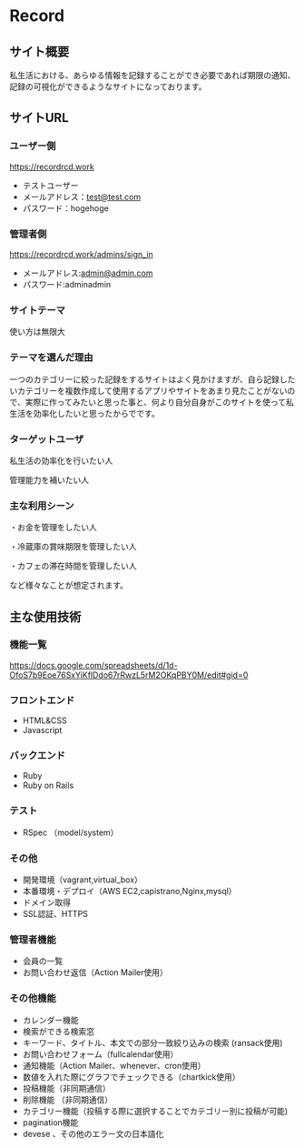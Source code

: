 # Record

## サイト概要
私生活における、あらゆる情報を記録することができ必要であれば期限の通知、記録の可視化ができるようなサイトになっております。

## サイトURL
### ユーザー側
<https://recordrcd.work>
- テストユーザー
- メールアドレス：test@test.com
- パスワード：hogehoge

### 管理者側
<https://recordrcd.work/admins/sign_in>
- メールアドレス:admin@admin.com
- パスワード:adminadmin

### サイトテーマ
使い方は無限大

### テーマを選んだ理由
一つのカテゴリーに絞った記録をするサイトはよく見かけますが、自ら記録したいカテゴリーを複数作成して使用するアプリやサイトをあまり見たことがないので、実際に作ってみたいと思った事と、何より自分自身がこのサイトを使って私生活を効率化したいと思ったからでです。

### ターゲットユーザ
私生活の効率化を行いたい人

管理能力を補いたい人

### 主な利用シーン
・お金を管理をしたい人

・冷蔵庫の賞味期限を管理したい人

・カフェの滞在時間を管理したい人

など様々なことが想定されます。

## 主な使用技術

### 機能一覧
<https://docs.google.com/spreadsheets/d/1d-OfoS7b9Eoe76SxYiKflDdo67rRwzL5rM2OKqPBY0M/edit#gid=0>

### フロントエンド
- HTML&CSS
- Javascript

### バックエンド
- Ruby
- Ruby on Rails

### テスト
- RSpec （model/system）

### その他
- 開発環境（vagrant,virtual_box）
- 本番環境・デプロイ（AWS EC2,capistrano,Nginx,mysql）
- ドメイン取得
- SSL認証、HTTPS

### 管理者機能
- 会員の一覧
- お問い合わせ返信（Action Mailer使用）

### その他機能
- カレンダー機能
- 検索ができる検索窓
- キーワード、タイトル、本文での部分一致絞り込みの検索 (ransack使用)
- お問い合わせフォーム（fullcalendar使用）
- 通知機能（Action Mailer、whenever、cron使用）
- 数値を入れた際にグラフでチェックできる（chartkick使用）
- 投稿機能（非同期通信）
- 削除機能 （非同期通信）
- カテゴリー機能（投稿する際に選択することでカテゴリー別に投稿が可能)
- pagination機能
- devese 、その他のエラー文の日本語化

